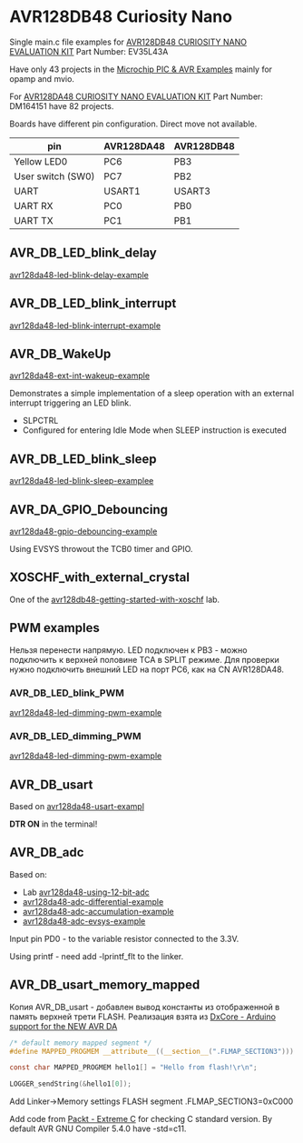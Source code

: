 AVR128DB48 Curiosity Nano
=========================

Single main.c file examples for 
[AVR128DB48 CURIOSITY NANO EVALUATION KIT](https://www.microchip.com/en-us/development-tool/EV35L43A) Part Number: EV35L43A

Have only 43 projects in the [Microchip PIC & AVR Examples](https://github.com/microchip-pic-avr-examples) mainly for opamp and mvio.

For [AVR128DA48 CURIOSITY NANO EVALUATION KIT](https://www.microchip.com/en-us/development-tool/DM164151) Part Number: DM164151 have 82 projects.

Boards have different pin configuration. Direct move not available.

| pin          | AVR128DA48  | AVR128DB48  |
|--------------|-------------|-------------|
| Yellow LED0  | PC6         | PB3         | 
| User switch (SW0)  | PC7   | PB2         | 
| UART         | USART1      | USART3      | 
| UART RX      | PC0         | PB0         | 
| UART TX      | PC1         | PB1         |

AVR\_DB\_LED\_blink\_delay
--------------------------

[avr128da48-led-blink-delay-example](https://github.com/microchip-pic-avr-examples/avr128da48-led-blink-delay-example/)

AVR\_DB\_LED\_blink\_interrupt
------------------------------

[avr128da48-led-blink-interrupt-example](https://github.com/microchip-pic-avr-examples/avr128da48-led-blink-interrupt-example)


AVR\_DB\_WakeUp
---------------

[avr128da48-ext-int-wakeup-example](https://github.com/microchip-pic-avr-examples/avr128da48-ext-int-wakeup-example)

Demonstrates a simple implementation of a sleep operation with an external interrupt triggering an LED blink.

* SLPCTRL
* Configured for entering Idle Mode when SLEEP instruction is executed

AVR\_DB\_LED\_blink\_sleep
--------------------------

[avr128da48-led-blink-sleep-examplee](https://github.com/microchip-pic-avr-examples/avr128da48-led-blink-sleep-example)


AVR\_DA\_GPIO\_Debouncing
-------------------------
 
[avr128da48-gpio-debouncing-example](https://github.com/microchip-pic-avr-examples/avr128da48-gpio-debouncing-example)

Using EVSYS throwout the TCB0 timer and GPIO.

XOSCHF\_with\_external\_crystal
-------------------------------

One of the [avr128db48-getting-started-with-xoschf](https://github.com/microchip-pic-avr-examples/avr128db48-getting-started-with-xoschf)
lab.

PWM examples
------------

Нельзя перенести напрямую. LED подключен к PB3 - можно подключить к верхней половине TCA в SPLIT режиме.
Для проверки нужно подключить внешний LED на порт PC6, как на CN AVR128DA48.

### AVR\_DB\_LED\_blink\_PWM

[avr128da48-led-dimming-pwm-example](https://github.com/microchip-pic-avr-examples/avr128da48-led-blink-pwm-example)

### AVR\_DB\_LED\_dimming\_PWM

[avr128da48-led-dimming-pwm-example](https://github.com/microchip-pic-avr-examples/avr128da48-led-dimming-pwm-example)

AVR\_DB\_usart
--------------

Based on [avr128da48-usart-exampl](https://github.com/microchip-pic-avr-examples/avr128da48-usart-example)

**DTR ON** in the terminal! 

AVR\_DB\_adc
------------

Based on:

* Lab [avr128da48-using-12-bit-adc](https://github.com/microchip-pic-avr-examples/avr128da48-using-12-bit-adc)
* [avr128da48-adc-differential-example](https://github.com/microchip-pic-avr-examples/avr128da48-adc-differential-example)
* [avr128da48-adc-accumulation-example](https://github.com/microchip-pic-avr-examples/avr128da48-adc-accumulation-example)
* [avr128da48-adc-evsys-example](https://github.com/microchip-pic-avr-examples/avr128da48-adc-evsys-example)

Input pin PD0 - to the variable resistor connected to the 3.3V.

Using printf - need add -lprintf_flt to the linker.

AVR\_DB\_usart\_memory\_mapped
------------------------------

Копия AVR\_DB\_usart - добавлен вывод константы из отображенной в память верхней трети FLASH.
Реализация взята из [DxCore - Arduino support for the NEW AVR DA](https://github.com/SpenceKonde/DxCore)

```c
/* default memory mapped segment */
#define MAPPED_PROGMEM __attribute__((__section__(".FLMAP_SECTION3")))

const char MAPPED_PROGMEM hello1[] = "Hello from flash!\r\n";

LOGGER_sendString(&hello1[0]);
```

Add Linker->Memory settings FLASH segment .FLMAP_SECTION3=0xC000 

Add code from [Packt - Extreme C](https://subscription.packtpub.com/book/programming/9781789343625/1) for checking C standard version.
By default AVR GNU Compiler 5.4.0 have -std=c11.
